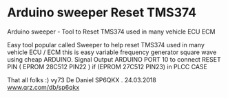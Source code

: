# Arduino sweeper Reset TMS374 
Arduino sweeper - Tool to Reset TMS374 used in many vehicle ECU ECM 


Easy tool popular called Sweeper to help reset TMS374 used in many vehicle ECU / ECM
this is easy variable frequency generator square wave using cheap ARDUINO.
Signal Output ARDUINO PORT 10 to connect RESET PIN ( EPROM 28C512 PIN22 ) if (EPROM 27C512 PIN23)  in PLCC CASE


That all folks :) vy73 De Daniel SP6QKX . 24.03.2018 
www.qrz.com/db/sp6qkx
